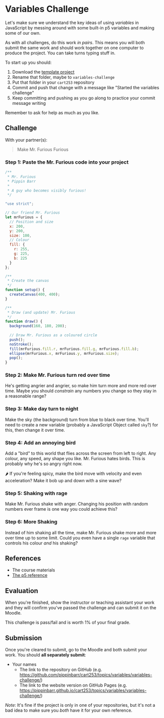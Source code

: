 # Variables Challenge

Let's make sure we understand the key ideas of using *variables* in JavaScript by messing around with some built-in p5 variables and making some of our own.

As with all challenges, do this work *in pairs*. This means you will both submit the same work and should work together on one computer to produce the project. You can take turns typing stuff in.

To start up you should:

1. Download the [template project](../../../templates/template-p5-project.zip)
2. Rename that folder, maybe to `variables-challenge`
3. Put that folder in your `cart253` repository
4. Commit and push that change with a message like "Started the variables challenge"
5. Keep committing and pushing as you go along to practice your commit message writing

Remember to ask for help as much as you like.

## Challenge

With your partner(s):

> Make Mr. Furious Furious

### Step 1: Paste the Mr. Furious code into your project

```javascript
/**
 * Mr. Furious
 * Pippin Barr
 *
 * A guy who becomes visibly furious!
 */

"use strict";

// Our friend Mr. Furious
let mrFurious = {
  // Position and size
  x: 200,
  y: 200,
  size: 100,
  // Colour
  fill: {
    r: 255,
    g: 225,
    b: 225
  }
};

/**
 * Create the canvas
 */
function setup() {
  createCanvas(400, 400);
}

/**
 * Draw (and update) Mr. Furious
 */
function draw() {
  background(160, 180, 200);
  
  // Draw Mr. Furious as a coloured circle
  push();
  noStroke();
  fill(mrFurious.fill.r, mrFurious.fill.g, mrFurious.fill.b);
  ellipse(mrFurious.x, mrFurious.y, mrFurious.size);
  pop();
}
```

### Step 2: Make Mr. Furious turn red over time

He's getting angrier and angrier, so make him turn more and more red over time. Maybe you should *constrain* any numbers you change so they stay in a reasonable range?

### Step 3: Make day turn to night

Make the sky (the background) turn from blue to black over time. You'll need to create a new variable (probably a JavaScript Object called `sky`?) for this, then change it over time.

### Step 4: Add an annoying bird

Add a "bird" to this world that flies across the screen from left to right. Any colour, any speed, any shape you like. Mr. Furious hates birds. This is probably why he's so angry right now. 

🌶️ If you're feeling spicy, make the bird move with velocity and even acceleration? Make it bob up and down with a sine wave?

### Step 5: Shaking with rage

Make Mr. Furious shake with anger. Changing his position with random numbers ever frame is one way you could achieve this?

### Step 6: More Shaking
    
Instead of him shaking all the time, make Mr. Furious shake more and more over time up to some limit. Could you even have a single `rage` variable that controls his colour *and* his shaking?

## References

- The course materials
- [The p5 reference](https://p5js.org/reference/)

## Evaluation

When you're finished, show the instructor or teaching assistant your work and they will confirm you've passed the challenge and can submit it on the Moodle.

This challenge is pass/fail and is worth 1% of your final grade.

## Submission

Once you're cleared to submit, go to the Moodle and both submit your work. You should **all separately submit**:

- Your names
    - The link to the repository on GitHub (e.g. https://github.com/pippinbarr/cart253/topics/variables/variables-challenge/)
    - The link to the website version on GitHub Pages (e.g. https://pippinbarr.github.io/cart253/topics/variables/variables-challenge/)
    
*Note*: It's fine if the project is only in one of your repositories, but it's not a bad idea to make sure you *both* have it for your own reference.